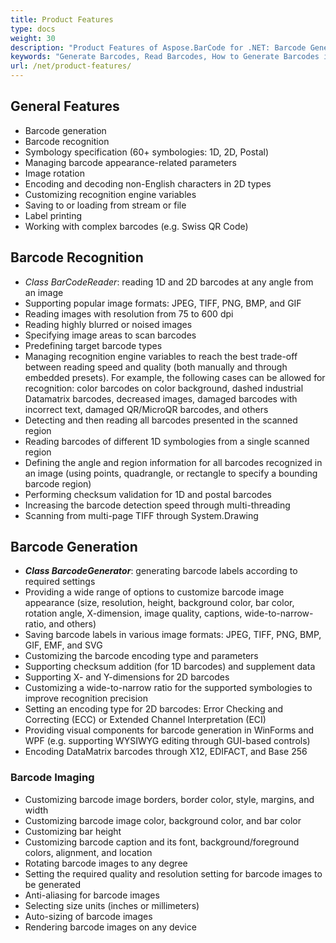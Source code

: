 ```yaml
---
title: Product Features
type: docs
weight: 30
description: "Product Features of Aspose.BarCode for .NET: Barcode Generation, Recognition, Customization of Barcode Appearance-Related Parameters"
keywords: "Generate Barcodes, Read Barcodes, How to Generate Barcodes in C# .NET, Use Advanced Settings to Style and Customize Barcodes, Aspose.BarCode, C#"
url: /net/product-features/
---
```


## **General Features**
- Barcode generation
- Barcode recognition
- Symbology specification (60+ symbologies: 1D, 2D, Postal)
- Managing barcode appearance-related parameters
- Image rotation
- Encoding and decoding non-English characters in 2D types
- Customizing recognition engine variables
- Saving to or loading from stream or file
- Label printing
- Working with complex barcodes (e.g. Swiss QR Code) 

## **Barcode Recognition**

- *Class BarCodeReader*: reading 1D and 2D barcodes at any angle from an image
- Supporting popular image formats: JPEG, TIFF, PNG, BMP, and GIF
- Reading images with resolution from 75 to 600 dpi
- Reading highly blurred or noised images
- Specifying image areas to scan barcodes
- Predefining target barcode types
- Managing recognition engine variables to reach the best trade-off between reading speed and quality (both manually and through embedded presets). For example, the following cases can be allowed for recognition: color barcodes on color background, dashed industrial Datamatrix barcodes, decreased images, damaged barcodes with incorrect text, damaged QR/MicroQR barcodes, and others
- Detecting and then reading all barcodes presented in the scanned region
- Reading barcodes of different 1D symbologies from a single scanned region
- Defining the angle and region information for all barcodes recognized in an image (using points, quadrangle, or rectangle to specify a bounding barcode region)
- Performing checksum validation for 1D and postal barcodes
- Increasing the barcode detection speed through multi-threading
- Scanning from multi-page TIFF through System.Drawing

## **Barcode Generation**
- ***Class BarcodeGenerator***: generating barcode labels according to required settings
- Providing a wide range of options to customize barcode image appearance (size, resolution, height, background color, bar color, rotation angle, X-dimension, image quality, captions, wide-to-narrow-ratio, and others)
- Saving barcode labels in various image formats: JPEG, TIFF, PNG, BMP, GIF, EMF, and SVG 
- Customizing the barcode encoding type and parameters
- Supporting checksum addition (for 1D barcodes) and supplement data
- Supporting X- and Y-dimensions for 2D barcodes
- Customizing a wide-to-narrow ratio for the supported symbologies to improve recognition precision
- Setting an encoding type for 2D barcodes: Error Checking and Correcting (ECC) or Extended Channel Interpretation (ECI)
- Providing visual components for barcode generation in WinForms and WPF (e.g. supporting WYSIWYG editing through GUI-based controls)
- Encoding DataMatrix barcodes through X12, EDIFACT, and Base 256

### **Barcode Imaging**
- Customizing barcode image borders, border color, style, margins, and width
- Customizing barcode image color, background color, and bar color
- Customizing bar height
- Customizing barcode caption and its font, background/foreground colors, alignment, and location
- Rotating barcode images to any degree
- Setting the required quality and resolution setting for barcode images to be generated
- Anti-aliasing for barcode images
- Selecting size units (inches or millimeters)
- Auto-sizing of barcode images
- Rendering barcode images on any device
